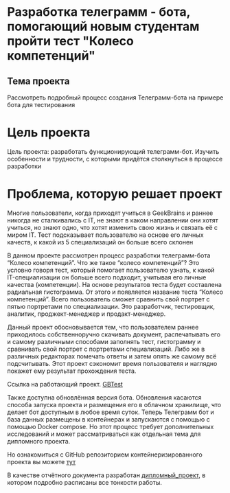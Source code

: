 # Разработка телеграмм - бота, помогающий новым студентам пройти тест "Колесо компетенций"

## Тема проекта

Рассмотреть подробный процесс создания Телеграмм-бота на примере бота для тестирования

# Цель проекта

Цель проекта: разработать функционирующий телеграмм-бот. Изучить особенности и трудности, с которыми придётся столкнуться в процессе разработки

# Проблема, которую решает проект

Многие пользователи, когда приходят учиться в GeekBrains и раннее никогда не сталкивались с IT, не знают в каком направлении они хотят учиться, но знают одно, что хотят изменить свою жизнь и связать её с миром IT. Тест подсказывает пользователю на основе его личных качеств, к какой из 5 специализаций он больше всего склонен

В данном проекте рассмотрен процесс разработки телеграмм-бота “Колесо компетенций”. Что же такое “колесо компетенций”? Это условно говоря тест, который помогает пользователю узнать, к какой
IT-специализации он больше всего подходит, учитывая его личные качества (компетенции). На основе результатов теста будет составлена радиальная гистограмма. От этого и появляется название теста “Колесо компетенций”. Всего пользователь сможет сравнить свой портрет с пятью портретами по специализации. Это разработчик, тестировщик, аналитик, проджект-менеджер и продакт-менеджер. 

Данный проект обосновывается тем, что пользователем раннее приходилось собственноручно скачивать документ, распечатывать его и самому различными способами заполнять тест, гистограмму и сравнивать свой портрет с портретами специализаций. Либо же в различных редакторах помечать ответы и затем опять же самому всё подсчитывать. Этот проект сэкономит время пользователя и наглядно покажет ему результат прохождения теста.

Ссылка на работающий проект. [GBTest](https://t.me/ProfGBTbot)

Также доступна обновлённая версия бота. Обновления касаются способа запуска проекта и размещения его в облачном хранилище, что делает бот доступным в любое время суток. Теперь Телеграмм бот и база данных размещены в контейнерах и запускаются с помощью с помощью Docker compose. Но этот процесс требует дополнительных исследований и может рассматриваться как отдельная тема для дипломного проекта.

Но ознакомиться с GitHub репозиторием контейнеризированного проекта вы можете [тут](https://github.com/NikolaySergeevich/DockerDiplomGB/tree/main)

В качестве отчётного документа разработан [дипломный_проект](https://drive.google.com/file/d/1LqnjMhvg230nTTcaKRF2h-KNX_-D-dRN/view?usp=sharing), в котором подробно расписаны все тонкости работы.
